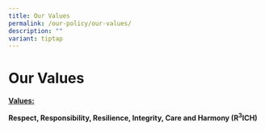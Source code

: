```yaml
---
title: Our Values
permalink: /our-policy/our-values/
description: ""
variant: tiptap
---
```

<h1><strong>Our Values</strong></h1>
<p><strong><u>Values:</u> </strong>
</p>
<p><strong>Respect, Responsibility, Resilience, Integrity, Care and Harmony (R<sup>3</sup>ICH)</strong>
</p>
<p></p>